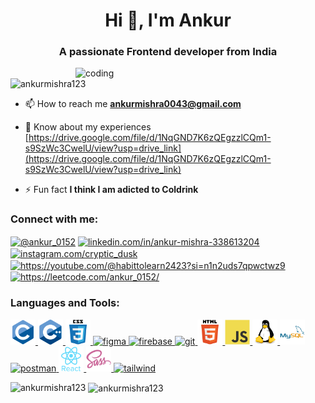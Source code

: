 <h1 align="center">Hi 👋, I'm Ankur</h1>
<h3 align="center">A passionate Frontend developer from India</h3>

<img align="right" alt="coding" width="400" src="https://github.com/AnkurMishra123/AnkurMishra123/assets/73573971/ea0ae64e-fae3-4161-bf01-3efbd9a787b0">

<p align="left"> <img src="https://komarev.com/ghpvc/?username=ankurmishra123&label=Profile%20views&color=0e75b6&style=flat" alt="ankurmishra123" /> </p>

- 📫 How to reach me **ankurmishra0043@gmail.com**

- 📄 Know about my experiences [https://drive.google.com/file/d/1NqGND7K6zQEgzzlCQm1-s9SzWc3CwelU/view?usp=drive_link](https://drive.google.com/file/d/1NqGND7K6zQEgzzlCQm1-s9SzWc3CwelU/view?usp=drive_link)

- ⚡ Fun fact **I think I am adicted to Coldrink**

<h3 align="left">Connect with me:</h3>
<p align="left">
<a href="https://twitter.com/@ankur_0152" target="blank"><img align="center" src="https://raw.githubusercontent.com/rahuldkjain/github-profile-readme-generator/master/src/images/icons/Social/twitter.svg" alt="@ankur_0152" height="30" width="40" /></a>
<a href="https://linkedin.com/in/linkedin.com/in/ankur-mishra-338613204" target="blank"><img align="center" src="https://raw.githubusercontent.com/rahuldkjain/github-profile-readme-generator/master/src/images/icons/Social/linked-in-alt.svg" alt="linkedin.com/in/ankur-mishra-338613204" height="30" width="40" /></a>
<a href="https://instagram.com/instagram.com/cryptic_dusk" target="blank"><img align="center" src="https://raw.githubusercontent.com/rahuldkjain/github-profile-readme-generator/master/src/images/icons/Social/instagram.svg" alt="instagram.com/cryptic_dusk" height="30" width="40" /></a>
<a href="https://www.youtube.com/c/https://youtube.com/@habittolearn2423?si=n1n2uds7qpwctwz9" target="blank"><img align="center" src="https://raw.githubusercontent.com/rahuldkjain/github-profile-readme-generator/master/src/images/icons/Social/youtube.svg" alt="https://youtube.com/@habittolearn2423?si=n1n2uds7qpwctwz9" height="30" width="40" /></a>
<a href="https://www.leetcode.com/https://leetcode.com/ankur_0152/" target="blank"><img align="center" src="https://raw.githubusercontent.com/rahuldkjain/github-profile-readme-generator/master/src/images/icons/Social/leet-code.svg" alt="https://leetcode.com/ankur_0152/" height="30" width="40" /></a>
</p>

<h3 align="left">Languages and Tools:</h3>
<p align="left"> <a href="https://www.cprogramming.com/" target="_blank" rel="noreferrer"> <img src="https://raw.githubusercontent.com/devicons/devicon/master/icons/c/c-original.svg" alt="c" width="40" height="40"/> </a> <a href="https://www.w3schools.com/cpp/" target="_blank" rel="noreferrer"> <img src="https://raw.githubusercontent.com/devicons/devicon/master/icons/cplusplus/cplusplus-original.svg" alt="cplusplus" width="40" height="40"/> </a> <a href="https://www.w3schools.com/css/" target="_blank" rel="noreferrer"> <img src="https://raw.githubusercontent.com/devicons/devicon/master/icons/css3/css3-original-wordmark.svg" alt="css3" width="40" height="40"/> </a> <a href="https://www.figma.com/" target="_blank" rel="noreferrer"> <img src="https://www.vectorlogo.zone/logos/figma/figma-icon.svg" alt="figma" width="40" height="40"/> </a> <a href="https://firebase.google.com/" target="_blank" rel="noreferrer"> <img src="https://www.vectorlogo.zone/logos/firebase/firebase-icon.svg" alt="firebase" width="40" height="40"/> </a> <a href="https://git-scm.com/" target="_blank" rel="noreferrer"> <img src="https://www.vectorlogo.zone/logos/git-scm/git-scm-icon.svg" alt="git" width="40" height="40"/> </a> <a href="https://www.w3.org/html/" target="_blank" rel="noreferrer"> <img src="https://raw.githubusercontent.com/devicons/devicon/master/icons/html5/html5-original-wordmark.svg" alt="html5" width="40" height="40"/> </a> <a href="https://developer.mozilla.org/en-US/docs/Web/JavaScript" target="_blank" rel="noreferrer"> <img src="https://raw.githubusercontent.com/devicons/devicon/master/icons/javascript/javascript-original.svg" alt="javascript" width="40" height="40"/> </a> <a href="https://www.linux.org/" target="_blank" rel="noreferrer"> <img src="https://raw.githubusercontent.com/devicons/devicon/master/icons/linux/linux-original.svg" alt="linux" width="40" height="40"/> </a> <a href="https://www.mysql.com/" target="_blank" rel="noreferrer"> <img src="https://raw.githubusercontent.com/devicons/devicon/master/icons/mysql/mysql-original-wordmark.svg" alt="mysql" width="40" height="40"/> </a> <a href="https://postman.com" target="_blank" rel="noreferrer"> <img src="https://www.vectorlogo.zone/logos/getpostman/getpostman-icon.svg" alt="postman" width="40" height="40"/> </a> <a href="https://reactjs.org/" target="_blank" rel="noreferrer"> <img src="https://raw.githubusercontent.com/devicons/devicon/master/icons/react/react-original-wordmark.svg" alt="react" width="40" height="40"/> </a> <a href="https://sass-lang.com" target="_blank" rel="noreferrer"> <img src="https://raw.githubusercontent.com/devicons/devicon/master/icons/sass/sass-original.svg" alt="sass" width="40" height="40"/> </a> <a href="https://tailwindcss.com/" target="_blank" rel="noreferrer"> <img src="https://www.vectorlogo.zone/logos/tailwindcss/tailwindcss-icon.svg" alt="tailwind" width="40" height="40"/> </a> </p>

<p><img align="left" src="https://github-readme-stats.vercel.app/api/top-langs?username=ankurmishra123&show_icons=true&locale=en&layout=compact" alt="ankurmishra123" /></p>

<p>&nbsp;<img align="center" src="https://github-readme-stats.vercel.app/api?username=ankurmishra123&show_icons=true&locale=en" alt="ankurmishra123" /></p>
